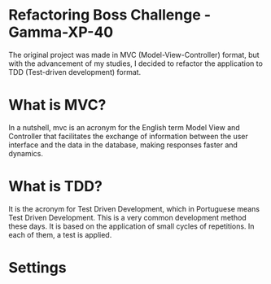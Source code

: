 # Refactoring Boss Challenge - Gamma-XP-40

<p>The original project was made in MVC (Model-View-Controller) format, but with the advancement of my studies, 
  I decided to refactor the application to TDD (Test-driven development) format.</p>
 
 # What is MVC?
 <p>In a nutshell, mvc is an acronym for the English term Model View and Controller that facilitates the exchange 
  of information between the user interface and the data in the database, making responses faster and dynamics.</p>
  
  # What is TDD?
  <p>It is the acronym for Test Driven Development, which in Portuguese means Test Driven Development. This is a 
  very common development method these days. It is based on the application of small cycles of repetitions. In each of them, a test is applied.</p>
  
  # Settings
